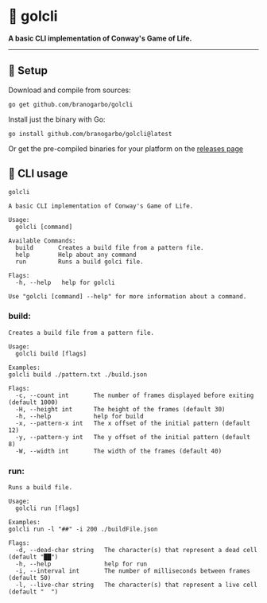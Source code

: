 # 🧬 **golcli**
**A basic CLI implementation of Conway's Game of Life.**

---

## 🌱 **Setup**
Download and compile from sources:
```
go get github.com/branogarbo/golcli
```
Install just the binary with Go:
```
go install github.com/branogarbo/golcli@latest
```

Or get the pre-compiled binaries for your platform on the [releases page](https://github.com/branogarbo/golcli/releases)


## 🌳 **CLI usage**
```
golcli

A basic CLI implementation of Conway's Game of Life.

Usage:
  golcli [command]

Available Commands:
  build       Creates a build file from a pattern file.
  help        Help about any command
  run         Runs a build golci file.

Flags:
  -h, --help   help for golcli

Use "golcli [command] --help" for more information about a command.
```

### **build:**
```
Creates a build file from a pattern file.

Usage:
  golcli build [flags]

Examples:
golcli build ./pattern.txt ./build.json

Flags:
  -c, --count int       The number of frames displayed before exiting (default 1000)
  -H, --height int      The height of the frames (default 30)
  -h, --help            help for build
  -x, --pattern-x int   The x offset of the initial pattern (default 12)
  -y, --pattern-y int   The y offset of the initial pattern (default 8)
  -W, --width int       The width of the frames (default 40)
```

### **run:**
```
Runs a build file.

Usage:
  golcli run [flags]

Examples:
golcli run -l "##" -i 200 ./buildFile.json

Flags:
  -d, --dead-char string   The character(s) that represent a dead cell (default "██")
  -h, --help               help for run
  -i, --interval int       The number of milliseconds between frames (default 50)
  -l, --live-char string   The character(s) that represent a live cell (default "  ")
```